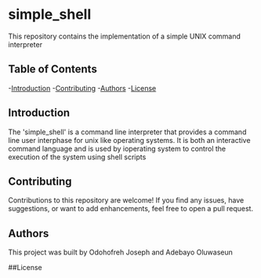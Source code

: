 # simple_shell

This repository contains the implementation of a simple UNIX command interpreter

## Table of Contents

-[Introduction](#introduction)
-[Contributing](#contributing)
-[Authors](#autors)
-[License](#license)


## Introduction

The 'simple_shell' is a command line interpreter that provides a command line user
interphase for unix like operating systems. It is both an interactive command 
language and is used by ioperating system to control the execution of the system
using shell scripts

## Contributing

Contributions to this repository are welcome! If you find any issues, have suggestions,
or want to add enhancements, feel free to open a pull request.

## Authors

This project was built by Odohofreh Joseph and Adebayo Oluwaseun

##License


